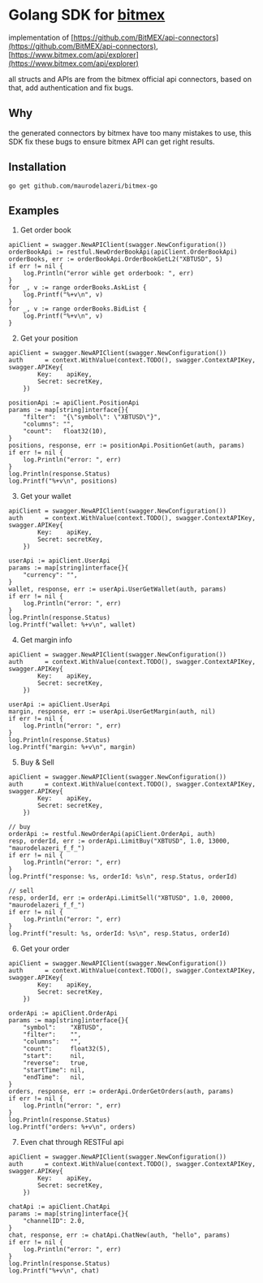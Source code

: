 # Golang SDK for [bitmex](https://www.bitmex.com)

implementation of [https://github.com/BitMEX/api-connectors](https://github.com/BitMEX/api-connectors), [https://www.bitmex.com/api/explorer](https://www.bitmex.com/api/explorer)

all structs and APIs are from the bitmex official api connectors, based on that, add authentication and fix bugs.

## Why
the generated connectors by bitmex have too many mistakes to use, this SDK fix these bugs to ensure bitmex API can get right results.

## Installation
`go get github.com/maurodelazeri/bitmex-go`

## Examples
1. Get order book
```
apiClient = swagger.NewAPIClient(swagger.NewConfiguration())
orderBookApi := restful.NewOrderBookApi(apiClient.OrderBookApi)
orderBooks, err := orderBookApi.OrderBookGetL2("XBTUSD", 5)
if err != nil {
    log.Println("error wihle get orderbook: ", err)
}
for _, v := range orderBooks.AskList {
    log.Printf("%+v\n", v)
}
for _, v := range orderBooks.BidList {
    log.Printf("%+v\n", v)
}
```

2. Get your position
```
apiClient = swagger.NewAPIClient(swagger.NewConfiguration())
auth      = context.WithValue(context.TODO(), swagger.ContextAPIKey, swagger.APIKey{
        Key:    apiKey,
        Secret: secretKey,
    })

positionApi := apiClient.PositionApi
params := map[string]interface{}{
    "filter":  "{\"symbol\": \"XBTUSD\"}",
    "columns": "",
    "count":   float32(10),
}
positions, response, err := positionApi.PositionGet(auth, params)
if err != nil {
    log.Println("error: ", err)
}
log.Println(response.Status)
log.Printf("%+v\n", positions)
```

3. Get your wallet
```
apiClient = swagger.NewAPIClient(swagger.NewConfiguration())
auth      = context.WithValue(context.TODO(), swagger.ContextAPIKey, swagger.APIKey{
        Key:    apiKey,
        Secret: secretKey,
    })

userApi := apiClient.UserApi
params := map[string]interface{}{
    "currency": "",
}
wallet, response, err := userApi.UserGetWallet(auth, params)
if err != nil {
    log.Println("error: ", err)
}
log.Println(response.Status)
log.Printf("wallet: %+v\n", wallet)
```

4. Get margin info
```
apiClient = swagger.NewAPIClient(swagger.NewConfiguration())
auth      = context.WithValue(context.TODO(), swagger.ContextAPIKey, swagger.APIKey{
        Key:    apiKey,
        Secret: secretKey,
    })

userApi := apiClient.UserApi
margin, response, err := userApi.UserGetMargin(auth, nil)
if err != nil {
    log.Println("error: ", err)
}
log.Println(response.Status)
log.Printf("margin: %+v\n", margin)
```

5. Buy & Sell
```
apiClient = swagger.NewAPIClient(swagger.NewConfiguration())
auth      = context.WithValue(context.TODO(), swagger.ContextAPIKey, swagger.APIKey{
        Key:    apiKey,
        Secret: secretKey,
    })

// buy
orderApi := restful.NewOrderApi(apiClient.OrderApi, auth)
resp, orderId, err := orderApi.LimitBuy("XBTUSD", 1.0, 13000, "maurodelazeri_f_f_")
if err != nil {
    log.Println("error: ", err)
}
log.Printf("response: %s, orderId: %s\n", resp.Status, orderId)

// sell
resp, orderId, err := orderApi.LimitSell("XBTUSD", 1.0, 20000, "maurodelazeri_f_f_")
if err != nil {
    log.Println("error: ", err)
}
log.Printf("result: %s, orderId: %s\n", resp.Status, orderId)
```

6. Get your order
```
apiClient = swagger.NewAPIClient(swagger.NewConfiguration())
auth      = context.WithValue(context.TODO(), swagger.ContextAPIKey, swagger.APIKey{
        Key:    apiKey,
        Secret: secretKey,
    })

orderApi := apiClient.OrderApi
params := map[string]interface{}{
    "symbol":    "XBTUSD",
    "filter":    "",
    "columns":   "",
    "count":     float32(5),
    "start":     nil,
    "reverse":   true,
    "startTime": nil,
    "endTime":   nil,
}
orders, response, err := orderApi.OrderGetOrders(auth, params)
if err != nil {
    log.Println("error: ", err)
}
log.Println(response.Status)
log.Printf("orders: %+v\n", orders)
```

7. Even chat through RESTFul api
```
apiClient = swagger.NewAPIClient(swagger.NewConfiguration())
auth      = context.WithValue(context.TODO(), swagger.ContextAPIKey, swagger.APIKey{
        Key:    apiKey,
        Secret: secretKey,
    })

chatApi := apiClient.ChatApi
params := map[string]interface{}{
    "channelID": 2.0,
}
chat, response, err := chatApi.ChatNew(auth, "hello", params)
if err != nil {
    log.Println("error: ", err)
}
log.Println(response.Status)
log.Printf("%+v\n", chat)
```

